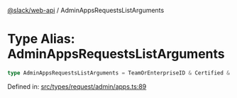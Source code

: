 [@slack/web-api](../index.md) / AdminAppsRequestsListArguments

# Type Alias: AdminAppsRequestsListArguments

```ts
type AdminAppsRequestsListArguments = TeamOrEnterpriseID & Certified & TokenOverridable & CursorPaginationEnabled;
```

Defined in: [src/types/request/admin/apps.ts:89](https://github.com/slackapi/node-slack-sdk/blob/main/packages/web-api/src/types/request/admin/apps.ts#L89)
